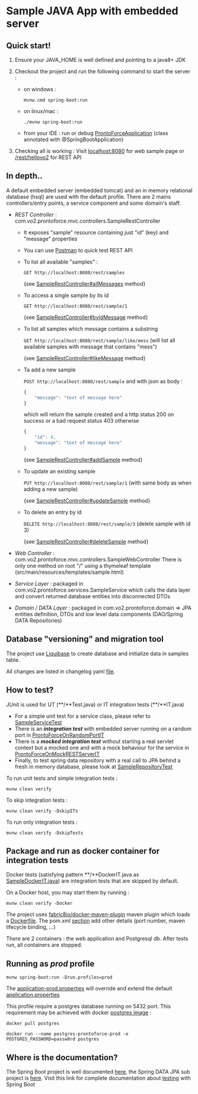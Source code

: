 # Sample JAVA App with embedded server

## Quick start!

1. Ensure your JAVA_HOME is well defined and pointing to a java8+ JDK

2. Checkout the project and run the following command to start the server :

    - on windows :

        `mvnw.cmd spring-boot:run`

    - on linux/mac :

        `./mvnw spring-boot:run`

    - from your IDE :
    run or debug [ProntoForceApplication](./src/main/java/com/vo2/ProntoForceApplication.java) (class annotated with @SpringBootApplication)
 
3. Checking all is working :
    Visit 
    [localhost:8080](http://localhost:8080/)
    for web sample page or 
    [/rest/hellovo2](http://localhost:8080/rest/hellovo2) for REST API
     
    
## In depth..

A default embedded server (embedded tomcat) and an in memory relational database (hsql) are used with the default profile.
There are 2 mains controllers/entry points, a service component and some domain's staff. 
- _REST Controller_ : com.vo2.prontoforce.mvc.controllers.SampleRestController
    - It exposes "sample" resource containing just "id" (key) and "message" properties
    - You can use [Postman](https://www.getpostman.com/docs/) to quick test REST API
    - To list all available "samples" :
        
        `GET http://localhost:8080/rest/samples`
        
        {see [SampleRestController#allMessages](./src/main/java/com/vo2/prontoforce/mvc/controllers/SampleRestController.java#L39) method}

    - To access a single sample by its id
        
        `GET http://localhost:8080/rest/sample/1`
        
        {see   [SampleRestController#byIdMessage](./src/main/java/com/vo2/prontoforce/mvc/controllers/SampleRestController.java#L52) method}

    - To list all samples which message contains a substring
         
        `GET http://localhost:8080/rest/sample/like/mess` (will list all available samples with message that contains "mess")
        
        {see [SampleRestController#likeMessage](./src/main/java/com/vo2/prontoforce/mvc/controllers/SampleRestController.java#L128) method}

    - Ta add a new sample

        `POST http://localhost:8080/rest/sample`
        and with json as body :
        ```javascript
        {
            "message": "text of message here"
        }
        ```

        which will return the sample created and a http status 200 on success or a bad request status 403 otherwise
        ```javascript
        {
            "id": 4,
            "message": "text of message here"
        }
        ```

        {see [SampleRestController#addSample](./src/main/java/com/vo2/prontoforce/mvc/controllers/SampleRestController.java#L66) method}

    - To update an existing sample

        `PUT http://localhost:8080/rest/sample/1` (with same body as when adding a new sample)

        {see [SampleRestController#updateSample](./src/main/java/com/vo2/prontoforce/mvc/controllers/SampleRestController.java#L85) method}

    - To delete an entry by id

        `DELETE http://localhost:8080/rest/sample/3` (delete sample with id 3)

        {see [SampleRestController#deleteSample](./src/main/java/com/vo2/prontoforce/mvc/controllers/SampleRestController.java#L109) method}

- _Web Controller_ : com.vo2.prontoforce.mvc.controllers.SampleWebController
    There is only one method on root "/" using a thymeleaf template (src/main/resources/templates/sample.html)
    
- _Service Layer_ : packaged in com.vo2.prontoforce.services.SampleService which calls the data layer and convert returned database entities into disconnected DTOs
- _Domain / DATA Layer_ : packaged in com.vo2.prontoforce.domain => JPA entities definition, DTOs and low level data components (DAO/Spring DATA Repositories)

## Database "versioning" and migration tool

The project use [Liquibase](http://www.liquibase.org/) to create database and initialize data in samples table.

All changes are listed in changelog yaml [file](./src/main/resources/db/changelog/db.changelog-master.yaml).

## How to test?

JUnit is used for UT (\*\*/\*\*Test.java) or IT integration tests (\*\*/\*\*IT.java)

- For a simple unit test for a service class, please refer to [SampleServiceTest](./src/test/java/com/vo2/prontoforce/services/SampleServiceTest.java)
- There is an _**integration test**_ with embedded server running on a random port in [ProntoForceOnRandomPortIT](./src/test/java/com/vo2/prontoforce/integration/ProntoForceOnRandomPortIT.java)
- There is a _**mocked integration test**_ without starting a real servlet context but a mocked one and with a mock behaviour for the service in [ProntoForceOnMockRESTServerIT](./src/test/java/com/vo2/prontoforce/ProntoForceOnMockRESTServerIT.java)
- Finally, to test spring data repository with a real call to JPA behind a fresh in memory database, please look at [SampleRepositoryTest](./src/test/java/com/vo2/prontoforce/domain/repositories/SampleRepositoryTest.java)

To run unit tests and simple integration tests :

   `mvnw clean verify`

To skip integration tests :

   `mvnw clean verify -DskipITs`

To run only integration tests :

   `mvnw clean verify -DskipTests`


## Package and run as docker container for integration tests

Docker tests (satisfying pattern \*\*/\*\*DockerIT.java as [SampleDockerIT.java](./src/test/java/com/vo2/prontoforce/integration/docker/SampleDockerIT.java)) are integration tests that are skipped by default.

On a Docker host, you may start them by running :

   `mvnw clean verify -Docker`

The project uses [fabric8io/docker-maven-plugin](https://dmp.fabric8.io/) maven plugin which loads a [Dockerfile](./src/main/docker/Dockerfile). The pom.xml [section](./pom.xml#L136) add other details (port number,
maven lifecycle binding, ...)

There are 2 containers : the web application and Postgresql db. After tests run, all containers are stopped.

## Running as _prod_ profile

  `mvnw spring-boot:run -Drun.profiles=prod`

The [application-prod.properties](./src/main/resources/application-prod.properties) will override and extend the default [application.properties](./src/main/resources/application.properties)

This profile require a postgres database running on 5432 port. This requirement may be achieved with docker [postgres image](https://hub.docker.com/_/postgres/) :

  `docker pull postgres`

  `docker run --name postgres-prontoforce-prod -e POSTGRES_PASSWORD=passw0rd postgres`


## Where is the documentation?

The Spring Boot project is well documented [here](https://docs.spring.io/spring-boot/docs/current/reference/htmlsingle/),
the Spring DATA JPA sub project is [here](http://docs.spring.io/spring-data/jpa/docs/current/reference/html/). Visit this link for complete documentation about
[testing](https://docs.spring.io/spring-boot/docs/current/reference/html/boot-features-testing.html) with Spring Boot
